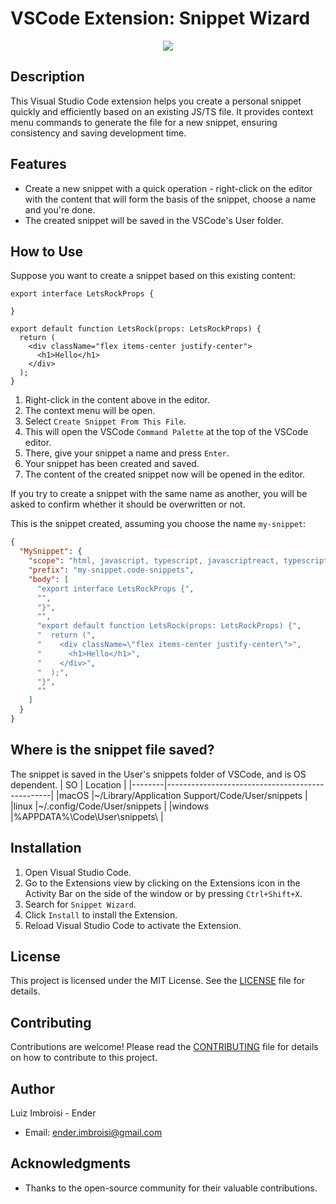 # VSCode Extension: Snippet Wizard
<center>
  <img src="https://raw.githubusercontent.com/imbroisi/snippet-wizard/main/images/logo.png">
</center>

## Description
This Visual Studio Code extension helps you create a personal snippet quickly and efficiently based on an existing JS/TS file. It provides context menu commands to generate the file for a new snippet, ensuring consistency and saving development time.

## Features
- Create a new snippet with a quick operation - right-click on the editor with the content that will form the basis of the snippet, choose a name and you're done. 
- The created snippet will be saved in the VSCode's User folder.

## How to Use
Suppose you want to create a snippet based on this existing content:

```tsx
export interface LetsRockProps {

}

export default function LetsRock(props: LetsRockProps) {
  return (
    <div className="flex items-center justify-center">
      <h1>Hello</h1>
    </div>
  );
}
```

1. Right-click in the content above in the editor.
2. The context menu will be open.
3. Select `Create Snippet From This File`.
3. This will open the VSCode `Command Palette` at the top of the VSCode editor.
4. There, give your snippet a name and press `Enter`.
5. Your snippet has been created and saved.
6. The content of the created snippet now will be opened in the editor.

If you try to create a snippet with the same name as another, you will be asked to confirm whether it should be overwritten or not.

This is the snippet created, assuming you choose the name `my-snippet`:


```json
{  
  "MySnippet": {
    "scope": "html, javascript, typescript, javascriptreact, typescriptreact",
    "prefix": "my-snippet.code-snippets",
    "body": [
      "export interface LetsRockProps {",
      "",
      "}",
      "",
      "export default function LetsRock(props: LetsRockProps) {",
      "  return (",
      "    <div className=\"flex items-center justify-center\">",
      "      <h1>Hello</h1>",
      "    </div>",
      "  );",
      "}",
      ""
    ]
  }
}

```
## Where is the snippet file saved?
The snippet is saved in the User's snippets folder of VSCode, and is OS dependent.
|  SO    | Location                                        |
|--------|-------------------------------------------------|
|macOS   |~/Library/Application Support/Code/User/snippets |
|linux   |~/.config/Code/User/snippets                     | 
|windows |%APPDATA%\\Code\\User\\snippets\\               |

## Installation
1. Open Visual Studio Code.
2. Go to the Extensions view by clicking on the Extensions icon in the Activity Bar on the side of the window or by pressing `Ctrl+Shift+X`.
3. Search for `Snippet Wizard`.
4. Click `Install` to install the Extension.
5. Reload Visual Studio Code to activate the Extension.

## License
This project is licensed under the MIT License. See the [LICENSE](LICENSE) file for details.

## Contributing
Contributions are welcome! Please read the [CONTRIBUTING](CONTRIBUTING.md) file for details on how to contribute to this project.

## Author
Luiz Imbroisi - Ender
- Email: ender.imbroisi@gmail.com

## Acknowledgments
- Thanks to the open-source community for their valuable contributions.
